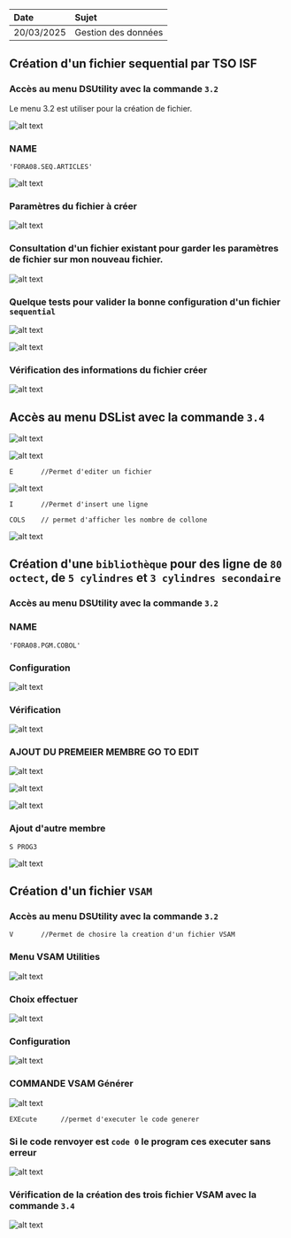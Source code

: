  Date | Sujet
:---|:---
 20/03/2025 | Gestion des données


## Création d'un fichier sequential par TSO ISF

### Accès au menu DSUtility avec la commande ``3.2``

Le menu 3.2 est utiliser pour la création de fichier.

![alt text](images2/image-1.png)

### NAME
```
'FORA08.SEQ.ARTICLES'
```
![alt text](images2/image-3.png)

### Paramètres du fichier à créer

![alt text](images2/image-4.png)

### Consultation d'un fichier existant pour garder les paramètres de fichier sur mon nouveau fichier.

![alt text](images2/image-5.png)

### Quelque tests pour valider la bonne configuration d'un fichier ``sequential``

![alt text](images2/image-6.png)

![alt text](images2/image-7.png)

### Vérification des informations du fichier créer
![alt text](images2/image-9.png)

## Accès au menu DSList avec la commande ``3.4``

![alt text](images2/image-10.png)

![alt text](images2/image-11.png)

```
E       //Permet d'editer un fichier
```

![alt text](images2/image-12.png)

```
I       //Permet d'insert une ligne
```

```
COLS    // permet d'afficher les nombre de collone
```
![alt text](images2/image-14.png)

## Création d'une  ``bibliothèque`` pour des ligne de ``80 octect``, de ``5 cylindres`` et ``3 cylindres secondaire``

### Accès au menu DSUtility avec la commande ``3.2``

### NAME
```
'FORA08.PGM.COBOL'
```

### Configuration

![alt text](images2/image-15.png)

### Vérification

![alt text](images2/image-16.png)

### AJOUT DU PREMEIER MEMBRE GO TO EDIT

![alt text](images2/image-17.png)

![alt text](images2/image-18.png)

![alt text](images2/image-19.png)

### Ajout d'autre membre

```
S PROG3
```
![alt text](images2/image-21.png)

## Création d'un fichier ``VSAM`` 

### Accès au menu DSUtility avec la commande ``3.2``

```
V       //Permet de chosire la creation d'un fichier VSAM 
```
### Menu VSAM Utilities 
![alt text](images2/image-22.png)

### Choix effectuer
![alt text](images2/image-23.png)

### Configuration

![alt text](images2/image-24.png)

### COMMANDE VSAM Générer

![alt text](images2/image-25.png)

```
EXEcute      //permet d'executer le code generer 
```
### Si le code renvoyer est ``code 0`` le program ces executer sans erreur
![alt text](images2/image-26.png) 


### Vérification de la création des trois fichier VSAM avec la commande ``3.4``

![alt text](images2/image-28.png)
